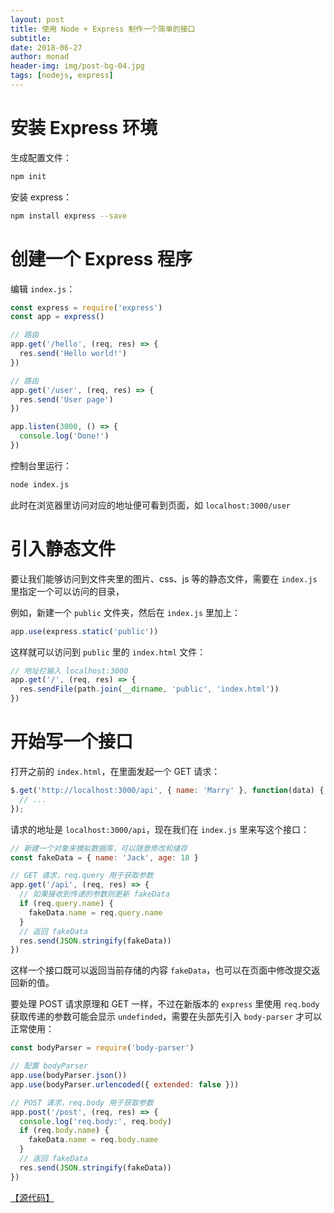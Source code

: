 ```yaml
---
layout: post
title: 使用 Node + Express 制作一个简单的接口
subtitle: 
date: 2018-06-27
author: monad
header-img: img/post-bg-04.jpg
tags: [nodejs, express]
---
```


# 安装 Express 环境

生成配置文件：

```bash
npm init
```

安装 express：

```bash
npm install express --save
```

# 创建一个 Express 程序

编辑 `index.js`：

```js
const express = require('express')
const app = express()

// 路由
app.get('/hello', (req, res) => {
  res.send('Hello world!')
})

// 路由
app.get('/user', (req, res) => {
  res.send('User page')
})

app.listen(3000, () => {
  console.log('Done!')
})
```

控制台里运行：

```bash
node index.js
```

此时在浏览器里访问对应的地址便可看到页面，如 `localhost:3000/user`

# 引入静态文件

要让我们能够访问到文件夹里的图片、css、js 等的静态文件，需要在 `index.js` 里指定一个可以访问的目录，

例如，新建一个 `public` 文件夹，然后在 `index.js` 里加上：

```js
app.use(express.static('public'))
```

这样就可以访问到 `public` 里的 `index.html` 文件：

```js
// 地址栏输入 localhost:3000
app.get('/', (req, res) => {
  res.sendFile(path.join(__dirname, 'public', 'index.html'))
})
```

# 开始写一个接口

打开之前的 `index.html`，在里面发起一个 GET 请求：

```js
$.get('http://localhost:3000/api', { name: 'Marry' }, function(data) {
  // ...
});
```

请求的地址是 `localhost:3000/api`，现在我们在 `index.js` 里来写这个接口：

```js
// 新建一个对象来模拟数据库，可以随意修改和储存
const fakeData = { name: 'Jack', age: 18 }

// GET 请求，req.query 用于获取参数
app.get('/api', (req, res) => {
  // 如果接收到传递的参数则更新 fakeData
  if (req.query.name) {
    fakeData.name = req.query.name
  }
  // 返回 fakeData
  res.send(JSON.stringify(fakeData))
})
```

这样一个接口既可以返回当前存储的内容 `fakeData`，也可以在页面中修改提交返回新的值。

要处理 POST 请求原理和 GET 一样，不过在新版本的 `express` 里使用 `req.body` 获取传递的参数可能会显示 `undefinded`，需要在头部先引入 `body-parser` 才可以正常使用：

```js
const bodyParser = require('body-parser')

// 配置 bodyParser
app.use(bodyParser.json())
app.use(bodyParser.urlencoded({ extended: false }))

// POST 请求，req.body 用于获取参数
app.post('/post', (req, res) => {
  console.log('req.body:', req.body)
  if (req.body.name) {
    fakeData.name = req.body.name
  }
  // 返回 fakeData
  res.send(JSON.stringify(fakeData))
})
```

[【源代码】]()